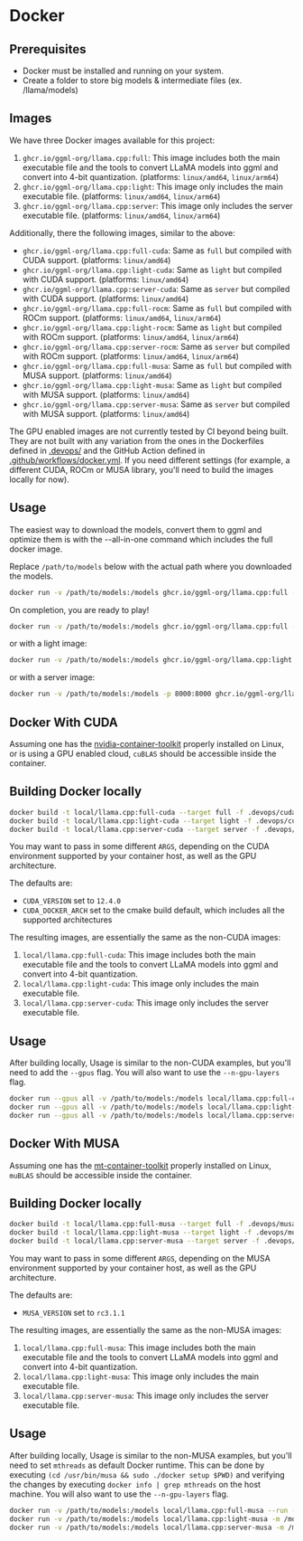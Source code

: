 # Docker

## Prerequisites
* Docker must be installed and running on your system.
* Create a folder to store big models & intermediate files (ex. /llama/models)

## Images
We have three Docker images available for this project:

1. `ghcr.io/ggml-org/llama.cpp:full`: This image includes both the main executable file and the tools to convert LLaMA models into ggml and convert into 4-bit quantization. (platforms: `linux/amd64`, `linux/arm64`)
2. `ghcr.io/ggml-org/llama.cpp:light`: This image only includes the main executable file. (platforms: `linux/amd64`, `linux/arm64`)
3. `ghcr.io/ggml-org/llama.cpp:server`: This image only includes the server executable file. (platforms: `linux/amd64`, `linux/arm64`)

Additionally, there the following images, similar to the above:

- `ghcr.io/ggml-org/llama.cpp:full-cuda`: Same as `full` but compiled with CUDA support. (platforms: `linux/amd64`)
- `ghcr.io/ggml-org/llama.cpp:light-cuda`: Same as `light` but compiled with CUDA support. (platforms: `linux/amd64`)
- `ghcr.io/ggml-org/llama.cpp:server-cuda`: Same as `server` but compiled with CUDA support. (platforms: `linux/amd64`)
- `ghcr.io/ggml-org/llama.cpp:full-rocm`: Same as `full` but compiled with ROCm support. (platforms: `linux/amd64`, `linux/arm64`)
- `ghcr.io/ggml-org/llama.cpp:light-rocm`: Same as `light` but compiled with ROCm support. (platforms: `linux/amd64`, `linux/arm64`)
- `ghcr.io/ggml-org/llama.cpp:server-rocm`: Same as `server` but compiled with ROCm support. (platforms: `linux/amd64`, `linux/arm64`)
- `ghcr.io/ggml-org/llama.cpp:full-musa`: Same as `full` but compiled with MUSA support. (platforms: `linux/amd64`)
- `ghcr.io/ggml-org/llama.cpp:light-musa`: Same as `light` but compiled with MUSA support. (platforms: `linux/amd64`)
- `ghcr.io/ggml-org/llama.cpp:server-musa`: Same as `server` but compiled with MUSA support. (platforms: `linux/amd64`)

The GPU enabled images are not currently tested by CI beyond being built. They are not built with any variation from the ones in the Dockerfiles defined in [.devops/](../.devops/) and the GitHub Action defined in [.github/workflows/docker.yml](../.github/workflows/docker.yml). If you need different settings (for example, a different CUDA, ROCm or MUSA library, you'll need to build the images locally for now).

## Usage

The easiest way to download the models, convert them to ggml and optimize them is with the --all-in-one command which includes the full docker image.

Replace `/path/to/models` below with the actual path where you downloaded the models.

```bash
docker run -v /path/to/models:/models ghcr.io/ggml-org/llama.cpp:full --all-in-one "/models/" 7B
```

On completion, you are ready to play!

```bash
docker run -v /path/to/models:/models ghcr.io/ggml-org/llama.cpp:full --run -m /models/7B/ggml-model-q4_0.gguf -p "Building a website can be done in 10 simple steps:" -n 512
```

or with a light image:

```bash
docker run -v /path/to/models:/models ghcr.io/ggml-org/llama.cpp:light -m /models/7B/ggml-model-q4_0.gguf -p "Building a website can be done in 10 simple steps:" -n 512
```

or with a server image:

```bash
docker run -v /path/to/models:/models -p 8000:8000 ghcr.io/ggml-org/llama.cpp:server -m /models/7B/ggml-model-q4_0.gguf --port 8000 --host 0.0.0.0 -n 512
```

## Docker With CUDA

Assuming one has the [nvidia-container-toolkit](https://github.com/NVIDIA/nvidia-container-toolkit) properly installed on Linux, or is using a GPU enabled cloud, `cuBLAS` should be accessible inside the container.

## Building Docker locally

```bash
docker build -t local/llama.cpp:full-cuda --target full -f .devops/cuda.Dockerfile .
docker build -t local/llama.cpp:light-cuda --target light -f .devops/cuda.Dockerfile .
docker build -t local/llama.cpp:server-cuda --target server -f .devops/cuda.Dockerfile .
```

You may want to pass in some different `ARGS`, depending on the CUDA environment supported by your container host, as well as the GPU architecture.

The defaults are:

- `CUDA_VERSION` set to `12.4.0`
- `CUDA_DOCKER_ARCH` set to the cmake build default, which includes all the supported architectures

The resulting images, are essentially the same as the non-CUDA images:

1. `local/llama.cpp:full-cuda`: This image includes both the main executable file and the tools to convert LLaMA models into ggml and convert into 4-bit quantization.
2. `local/llama.cpp:light-cuda`: This image only includes the main executable file.
3. `local/llama.cpp:server-cuda`: This image only includes the server executable file.

## Usage

After building locally, Usage is similar to the non-CUDA examples, but you'll need to add the `--gpus` flag. You will also want to use the `--n-gpu-layers` flag.

```bash
docker run --gpus all -v /path/to/models:/models local/llama.cpp:full-cuda --run -m /models/7B/ggml-model-q4_0.gguf -p "Building a website can be done in 10 simple steps:" -n 512 --n-gpu-layers 1
docker run --gpus all -v /path/to/models:/models local/llama.cpp:light-cuda -m /models/7B/ggml-model-q4_0.gguf -p "Building a website can be done in 10 simple steps:" -n 512 --n-gpu-layers 1
docker run --gpus all -v /path/to/models:/models local/llama.cpp:server-cuda -m /models/7B/ggml-model-q4_0.gguf --port 8000 --host 0.0.0.0 -n 512 --n-gpu-layers 1
```

## Docker With MUSA

Assuming one has the [mt-container-toolkit](https://developer.mthreads.com/musa/native) properly installed on Linux, `muBLAS` should be accessible inside the container.

## Building Docker locally

```bash
docker build -t local/llama.cpp:full-musa --target full -f .devops/musa.Dockerfile .
docker build -t local/llama.cpp:light-musa --target light -f .devops/musa.Dockerfile .
docker build -t local/llama.cpp:server-musa --target server -f .devops/musa.Dockerfile .
```

You may want to pass in some different `ARGS`, depending on the MUSA environment supported by your container host, as well as the GPU architecture.

The defaults are:

- `MUSA_VERSION` set to `rc3.1.1`

The resulting images, are essentially the same as the non-MUSA images:

1. `local/llama.cpp:full-musa`: This image includes both the main executable file and the tools to convert LLaMA models into ggml and convert into 4-bit quantization.
2. `local/llama.cpp:light-musa`: This image only includes the main executable file.
3. `local/llama.cpp:server-musa`: This image only includes the server executable file.

## Usage

After building locally, Usage is similar to the non-MUSA examples, but you'll need to set `mthreads` as default Docker runtime. This can be done by executing `(cd /usr/bin/musa && sudo ./docker setup $PWD)` and verifying the changes by executing `docker info | grep mthreads` on the host machine. You will also want to use the `--n-gpu-layers` flag.

```bash
docker run -v /path/to/models:/models local/llama.cpp:full-musa --run -m /models/7B/ggml-model-q4_0.gguf -p "Building a website can be done in 10 simple steps:" -n 512 --n-gpu-layers 1
docker run -v /path/to/models:/models local/llama.cpp:light-musa -m /models/7B/ggml-model-q4_0.gguf -p "Building a website can be done in 10 simple steps:" -n 512 --n-gpu-layers 1
docker run -v /path/to/models:/models local/llama.cpp:server-musa -m /models/7B/ggml-model-q4_0.gguf --port 8000 --host 0.0.0.0 -n 512 --n-gpu-layers 1
```
